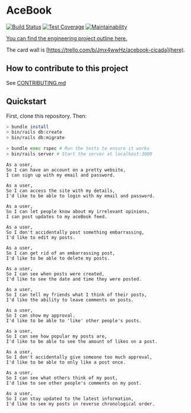 # AceBook

[![Build Status](https://travis-ci.org/Kharouk/acebook-ciCADA.svg?branch=master)](https://travis-ci.org/Kharouk/acebook-ciCADA)
[![Test Coverage](https://api.codeclimate.com/v1/badges/5674a4684704c9f4c615/test_coverage)](https://codeclimate.com/github/Kharouk/acebook-ciCADA/test_coverage)
[![Maintainability](https://api.codeclimate.com/v1/badges/5674a4684704c9f4c615/maintainability)](https://codeclimate.com/github/Kharouk/acebook-ciCADA/maintainability)

[You can find the engineering project outline here.](https://github.com/makersacademy/course/tree/master/engineering_projects/rails)

The card wall is [https://trello.com/b/Jmx4wwHz/acebook-cicada](here).

## How to contribute to this project
See [CONTRIBUTING.md](CONTRIBUTING.md)

## Quickstart

First, clone this repository. Then:

```bash
> bundle install
> bin/rails db:create
> bin/rails db:migrate

> bundle exec rspec # Run the tests to ensure it works
> bin/rails server # Start the server at localhost:3000
```
````
As a user,
So I can have an account on a pretty website,
I can sign up with my email and password.

As a user,
So I can access the site with my details,
I'd like to be able to login with my email and password.

As a user,
So I can let people know about my irrelevant opinions,
I can post updates to my aceBook feed.

As a user,
So I don't accidentally post something embarrassing,
I'd like to edit my posts.

As a user,
So I can get rid of an embarrassing post,
I'd like to be able to delete my posts.

As a user,
So I can see when posts were created,
I'd like to see the date and time they were posted.

As a user,
So I can tell my friends what I think of their posts,
I'd like the ability to leave comments on posts.

As a user,
So I can show my approval.
I'd like to be able to 'like' other people's posts.

As a user,
So I can see how popular my posts are,
I'd like to be able to see the amount of likes on a post.

As a user,
So I don't accidentally give someone too much approval,
I'd like to be able to only like a post once.

As a user,
So I can see what others think of my post,
I'd like to see other people's comments on my post.

As a user,
So I can stay updated to the latest information,
I'd like to see my posts in reverse chronological order.
